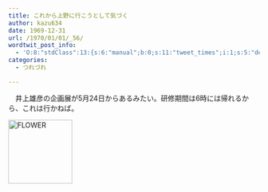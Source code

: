 ```yaml
---
title: これから上野に行こうとして気づく
author: kazu634
date: 1969-12-31
url: /1970/01/01/_56/
wordtwit_post_info:
  - 'O:8:"stdClass":13:{s:6:"manual";b:0;s:11:"tweet_times";i:1;s:5:"delay";i:0;s:7:"enabled";i:1;s:10:"separation";s:2:"60";s:7:"version";s:3:"3.7";s:14:"tweet_template";b:0;s:6:"status";i:2;s:6:"result";a:0:{}s:13:"tweet_counter";i:2;s:13:"tweet_log_ids";a:1:{i:0;i:3907;}s:9:"hash_tags";a:0:{}s:8:"accounts";a:1:{i:0;s:7:"kazu634";}}'
categories:
  - つれづれ

---
```

<div class="section">
<p>
    　井上雄彦の企画展が5月24日からあるみたい。研修期間は6時には帰れるから、これは行かねば。
</p>
  
<p>
<a href="http://www.flow-er.co.jp/" onclick="__gaTracker('send', 'event', 'outbound-article', 'http://www.flow-er.co.jp/', '');"><img width="128" alt="FLOWER" src="http://img.simpleapi.net/small/http://www.flow-er.co.jp/" style="border-style:none" height="128" /></a>
</p>
</div>